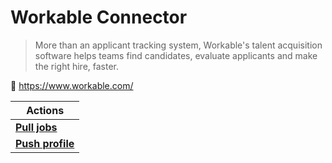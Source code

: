 
# Workable Connector

> More than an applicant tracking system, Workable's talent acquisition software helps teams find candidates, evaluate applicants and make the right hire, faster.


🔗 https://www.workable.com/

| Actions |
| ------- |
| [**Pull jobs**](docs/pull_jobs.md) |
| [**Push profile**](docs/push_profile.md) |
